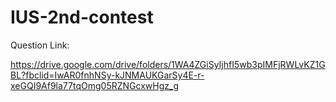 # IUS-2nd-contest

Question Link:

https://drive.google.com/drive/folders/1WA4ZGiSyIjhfI5wb3pIMFjRWLvKZ1GBL?fbclid=IwAR0fnhNSy-kJNMAUKGarSy4E-r-xeGQI9Af9la77tqOmg05RZNGcxwHgz_g
